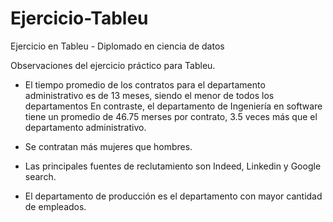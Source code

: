 # Ejercicio-Tableu
Ejercicio en Tableu - Diplomado en ciencia de datos

Observaciones del ejercicio práctico para Tableu.

- El tiempo promedio de los contratos para el departamento administrativo es de 13 meses, siendo el menor de todos los departamentos
En contraste, el departamento de Ingeniería en software tiene un promedio de 46.75 merses por contrato, 3.5 veces más que el departamento administrativo.

- Se contratan más mujeres que hombres.

- Las principales fuentes de reclutamiento son Indeed, Linkedin y Google search.

- El departamento de producción es el departamento con mayor cantidad de empleados. 
